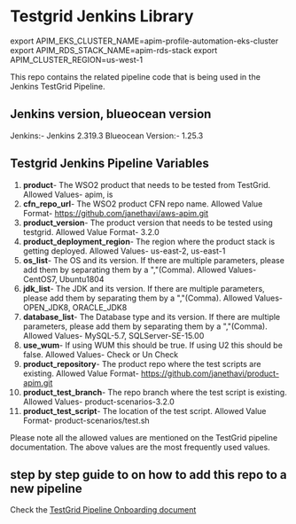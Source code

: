 # Testgrid Jenkins Library
export APIM_EKS_CLUSTER_NAME=apim-profile-automation-eks-cluster
export APIM_RDS_STACK_NAME=apim-rds-stack
export APIM_CLUSTER_REGION=us-west-1

This repo contains the related pipeline code that is being used in the Jenkins TestGrid Pipeline.

## Jenkins version, blueocean version

Jenkins:- Jenkins 2.319.3
Blueocean Version:- 1.25.3

## Testgrid Jenkins Pipeline Variables

1. **product**- The WSO2 product that needs to be tested from TestGrid.
Allowed Values- apim, is
2. **cfn_repo_url**- The WSO2 product CFN repo name.
Allowed Value Format- <https://github.com/janethavi/aws-apim.git>
3. **product_version**- The product version that needs to be tested using testgrid.
Allowed Value Format- 3.2.0
4. **product_deployment_region**- The region where the product stack is getting deployed.
Allowed Values- us-east-2, us-east-1
5. **os_list**- The OS and its version. If there are multiple parameters, please add them by separating them by a ","(Comma).
Allowed Values- CentOS7, Ubuntu1804
6. **jdk_list**- The JDK and its version. If there are multiple parameters, please add them by separating them by a ","(Comma).
Allowed Values- OPEN_JDK8, ORACLE_JDK8
7. **database_list**- The Database type and its version. If there are multiple parameters, please add them by separating them by a ","(Comma).
Allowed Values- MySQL-5.7, SQLServer-SE-15.00
8. **use_wum**- If using WUM this should be true. If using U2 this should be false.
Allowed Values- Check or Un Check
9. **product_repository**- The product repo where the test scripts are existing.
Allowed Value Format- <https://github.com/janethavi/product-apim.git>
10. **product_test_branch**- The repo branch where the test script is existing.
Allowed Values- product-scenarios-3.2.0
11. **product_test_script**- The location of the test script.
Allowed Value Format- product-scenarios/test.sh

Please note all the allowed values are mentioned on the TestGrid pipeline documentation. The above values are the most frequently used values.

## step by step guide to on how to add this repo to a new pipeline

Check the [TestGrid Pipeline Onboarding document](https://docs.google.com/document/d/13uwFCdMyDlJCC-Rd5dDWdxuR4tIrZyJhaXSN4n1XZqM/edit?usp=sharing)
